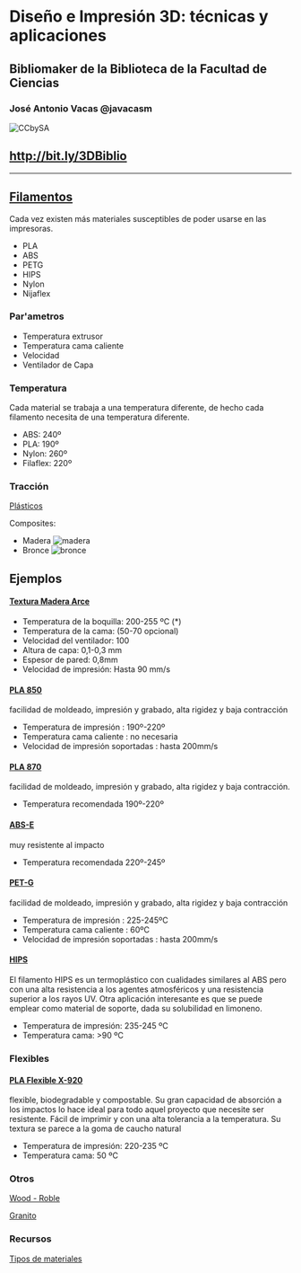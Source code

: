 # Diseño e Impresión 3D: técnicas y aplicaciones

## Bibliomaker de la Biblioteca de la Facultad de Ciencias


### José Antonio Vacas @javacasm

![CCbySA](images/CCbySQ_88x31.png)

## http://bit.ly/3DBiblio

* *  *

## [Filamentos](http://comohacer.eu/comparativa-impresoras-3d/#Que_materiales_usan)

Cada vez existen más materiales susceptibles de poder usarse en las impresoras.

* PLA
* ABS
* PETG
* HIPS
* Nylon
* Nijaflex

### Par'ametros

* Temperatura extrusor
* Temperatura cama caliente
* Velocidad
* Ventilador de Capa


### Temperatura

Cada material se trabaja a una temperatura diferente, de hecho cada filamento necesita de una temperatura diferente.

* ABS: 240º
* PLA: 190º
* Nylon: 260º
* Filaflex: 220º

### Tracción

[Plásticos](http://spainlabs.com/wiki/index.php?title=Impresoras_3D)

Composites:

* Madera
![madera](http://rascomras.com/store/104-thickbox_leometr/laywoo-d3-madera-filamento-3mm-250gr.jpg)
* Bronce
![bronce](http://www.3ders.org/images2014/copperFill_3d-printing-filament-1.jpg)

## Ejemplos 

#### [Textura Madera Arce](https://sakata3d.com/es/pla-texture/146-texture-madera-de-arce.html)

* Temperatura de la boquilla: 200-255 ºC (*)
* Temperatura de la cama: (50-70 opcional)
* Velocidad del ventilador: 100
* Altura de capa: 0,1-0,3 mm
* Espesor de pared: 0,8mm
* Velocidad de impresión: Hasta 90 mm/s

#### [PLA 850](https://sakata3d.com/es/pla-850/31-pla-850-azul.html)

facilidad de moldeado, impresión y grabado, alta rigidez y baja contracción

* Temperatura de impresión : 190º-220º
* Temperatura cama caliente : no necesaria
* Velocidad de impresión soportadas : hasta 200mm/s


#### [PLA 870](https://sakata3d.com/es/hr-pla-870/59-pla-ingeo-3d870-blanco-super-premium-alto-impacto.html)

 facilidad de moldeado, impresión y grabado, alta rigidez y baja contracción.

* Temperatura recomendada 190º-220º

#### [ABS-E](https://sakata3d.com/es/abs-e/121-abs-natural.html)

muy resistente al impacto

* Temperatura recomendada 220º-245º

#### [PET-G](https://sakata3d.com/es/pet-g/155-pet-g-rubi.html)

facilidad de moldeado, impresión y grabado, alta rigidez y baja contracción

* Temperatura de impresión : 225-245ºC
* Temperatura cama caliente : 60ºC   
* Velocidad de impresión soportadas : hasta 200mm/s


#### [HIPS](https://sakata3d.com/es/hips/147-hips-blanco-natural.html)

El filamento HIPS es un termoplástico con cualidades similares al ABS pero con una alta resistencia a los agentes atmosféricos y una resistencia superior a los rayos UV. Otra aplicación interesante es que se puede emplear como material de soporte, dada su solubilidad en limoneno.

* Temperatura de impresión: 235-245 ºC
* Temperatura cama: >90 ºC

### Flexibles

#### [PLA Flexible X-920](https://sakata3d.com/es/flexibles/182-x-920.html)

 flexible, biodegradable y compostable. Su gran capacidad de absorción a los impactos lo hace ideal para todo aquel proyecto que necesite ser resistente. Fácil de imprimir y con una alta tolerancia a la temperatura. Su textura se parece a la goma de caucho natural

* Temperatura de impresión: 220-235 ºC
* Temperatura cama: 50 ºC


### Otros

[Wood - Roble](https://sakata3d.com/es/pla-texture/151-texture-wood-roble.html)

[Granito](https://sakata3d.com/es/pla-texture/153-texture-granito.html)

### Recursos

[Tipos de materiales](https://bitfab.io/es/materiales-de-impresion-3d-fdm/)
